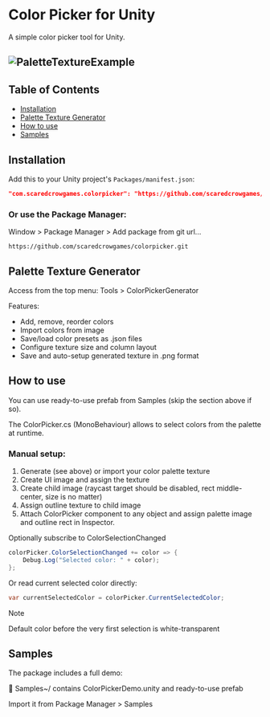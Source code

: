 # Color Picker for Unity

A simple color picker tool for Unity.

![PaletteTextureExample](https://github.com/user-attachments/assets/55bb70b8-3d85-41a2-8f23-d8c3ae6d0c23)
---
## Table of Contents
- [Installation](#installation)
- [Palette Texture Generator](#palette-texture-generator)
- [How to use](#how-to-use)
- [Samples](#samples)

## Installation

Add this to your Unity project's `Packages/manifest.json`:

```json
"com.scaredcrowgames.colorpicker": "https://github.com/scaredcrowgames/color-picker.git"
```

### Or use the Package Manager:

Window > Package Manager > Add package from git url...
```link
https://github.com/scaredcrowgames/colorpicker.git
```

## Palette Texture Generator
Access from the top menu: Tools > ColorPickerGenerator

Features:
* Add, remove, reorder colors
* Import colors from image
* Save/load color presets as .json files
* Configure texture size and column layout
* Save and auto-setup generated texture in .png format

## How to use
You can use ready-to-use prefab from Samples (skip the section above if so).

The ColorPicker.cs (MonoBehaviour) allows to select colors from the palette at runtime.

### Manual setup:
1. Generate (see above) or import your color palette texture
2. Create UI image and assign the texture
3. Create child image (raycast target should be disabled, rect middle-center, size is no matter)
4. Assign outline texture to child image
5. Attach ColorPicker component to any object and assign palette image and outline rect in Inspector.

Optionally subscribe to ColorSelectionChanged

```csharp
colorPicker.ColorSelectionChanged += color => {
    Debug.Log("Selected color: " + color);
};
```
Or read current selected color directly:
```csharp
var currentSelectedColor = colorPicker.CurrentSelectedColor;
```
> [!NOTE]
> Default color before the very first selection is white-transparent

## Samples
The package includes a full demo:

📁 Samples~/ contains ColorPickerDemo.unity and ready-to-use prefab

Import it from Package Manager > Samples

